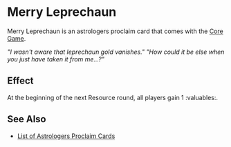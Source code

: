 # Merry Leprechaun

Merry Leprechaun is an astrologers proclaim card that comes with the [Core Game](../content.md).

*"I wasn't aware that leprechaun gold vanishes." "How could it be else when you just have taken it from me...?"*


## Effect

At the beginning of the next Resource round, all players gain 1 :valuables:.


## See Also

- [List of Astrologers Proclaim Cards](index.md)
